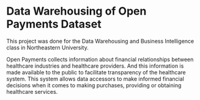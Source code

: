 # Data Warehousing of Open Payments Dataset

This project was done for the Data Warehousing and Business Intelligence class in Northeastern University.

Open Payments collects information about financial relationships between healthcare industries and healthcare providers. And this information is made available to the public to facilitate transparency of the healthcare system. This system allows data accessors to make informed financial decisions when it comes to making purchases, providing or obtaining healthcare services. 
